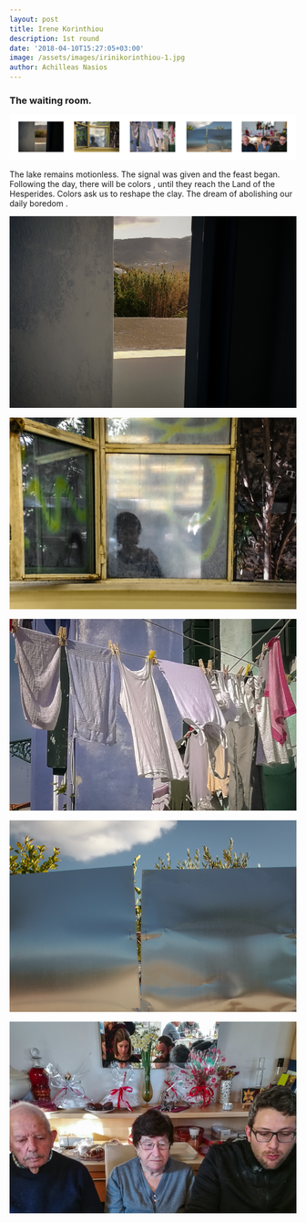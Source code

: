 ```yaml
---
layout: post
title: Irene Korinthiou
description: 1st round
date: '2018-04-10T15:27:05+03:00'
image: /assets/images/irinikorinthiou-1.jpg
author: Achilleas Nasios
---
```

### The waiting room.

![](/assets/images/korinthiou-pres-1.jpg#full)

The lake remains  motionless.  The signal was given and the feast began. Following the day, there will be colors  , until they reach the Land of  the Hesperides. Colors ask us to reshape the clay. The dream of  abolishing  our daily boredom .

![null](/assets/images/irinikorinthiou-1.jpg)

![null](/assets/images/irinikorinthiou-2.jpg)

![null](/assets/images/irinikorinthiou-3.jpg)

![null](/assets/images/irinikorinthiou-4.jpg)

![null](/assets/images/irinikorinthiou-5.jpg)
